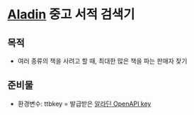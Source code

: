 # [Aladin](https://www.aladin.co.kr) 중고 서적 검색기

## 목적

- 여러 종류의 책을 사려고 할 때, 최대한 많은 책을 파는 판매자 찾기

## 준비물

- 환경변수: ttbkey = 발급받은 [알라딘 OpenAPI key](https://blog.aladin.co.kr/openapi)
